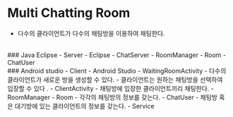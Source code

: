 # Multi Chatting Room

- 다수의 클라이언트가 다수의 채팅방을 이용하여 채팅한다. 
<br>
### Java Eclipse
- Server
  - Eclipse
    - ChatServer
    - RoomManager
    - Room
    - ChatUser

<br>
### Android studio
- Client
  - Android Studio
    - WaitingRoomActivity
      - 다수의 클라이언트가 새로운 방을 생성할 수 있다. 
      - 클라이언트는 원하는 채팅방을 선택하여 입장할 수 있다 .
    - ClientActivity
      - 채팅방에 입장한 클라이언트끼리 채팅한다.
    - RoomManager
    - Room
      - 각각의 채팅방의 정보를 갖는다.
    - ChatUser
      - 채팅방 혹은 대기방에 있는 클라이언트의 정보를 갖는다. 
- Service
